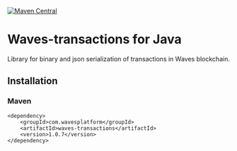 [![Maven Central](https://img.shields.io/maven-central/v/com.wavesplatform/waves-transactions.svg?label=Maven%20Central)](https://search.maven.org/artifact/com.wavesplatform/waves-transactions)

# Waves-transactions for Java

Library for binary and json serialization of transactions in Waves blockchain.

## Installation

### Maven

```
<dependency>
    <groupId>com.wavesplatform</groupId>
    <artifactId>waves-transactions</artifactId>
    <version>1.0.7</version>
</dependency>
```
